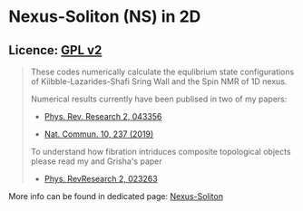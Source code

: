 # Nexus-Soliton (NS) in 2D

## Licence: [GPL v2](https://www.gnu.org/licenses/old-licenses/gpl-2.0.html)

> These codes numerically calculate the equlibrium state configurations of Kiibble-Lazarides-Shafi Sring Wall and the Spin NMR of 1D nexus.
>
> Numerical results currently have been publised in two of my papers:
>
> * [Phys. Rev. Research 2, 043356](https://journals.aps.org/prresearch/abstract/10.1103/PhysRevResearch.2.043356)
>
> * [Nat. Commun. 10, 237 (2019)](https://doi.org/10.1038/s41467-018-08204-8)
>
> To understand how fibration intriduces composite topological objects please read my and Grisha's paper
>
> * [Phys. RevResearch 2, 023263](https://journals.aps.org/prresearch/abstract/10.1103/PhysRevResearch.2.023263)

More info can be found in dedicated page: [Nexus-Soliton](https://quank-hpc.github.io/nexus_soliton.html)